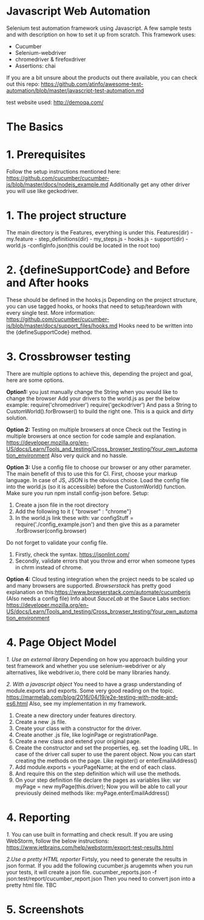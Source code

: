 # Javascript Web Automation


Selenium test automation framework using Javascript. A few sample tests and with description on how to set it up from scratch.
This framework uses:
- Cucumber
- Selenium-webdriver
- chromedriver & firefoxdriver
- Assertions: chai

If you are a bit unsure about the products out there available, you can check out this repo:
https://github.com/atinfo/awesome-test-automation/blob/master/javascript-test-automation.md

test website used: http://demoqa.com/


# The Basics
# 1. Prerequisites
Follow the setup instructions mentioned here: https://github.com/cucumber/cucumber-js/blob/master/docs/nodejs_example.md
Additionally get any other driver you will use like geckodriver.
# 1. The project structure
The main directory is the Features, everything is under this.
Features(dir)
    - my.feature
    - step_definitions(dir)
            - my_steps.js
            - hooks.js
    - support(dir)
            - world.js
            -configInfo.json(this could be located in the root too)

# 2. {defineSupportCode} and Before and After hooks
These should be defined in the hooks.js
Depending on the project structure, you can use tagged hooks, or hooks that need to setup/teardown with every single test. 
More information: 
https://github.com/cucumber/cucumber-js/blob/master/docs/support_files/hooks.md
Hooks need to be written into the {defineSupportCode} method. 

# 3. Crossbrowser testing
There are multiple options to achieve this, depending the project and goal, here are some options. 

**Option1:** you just manually change the String when you would like to change the browser
Add your drivers to the world.js as per the below example:
require('chromedriver')
require('geckodriver')
And pass a String to  CustomWorld().forBrowser() to build the right one. 
This is a quick and dirty solution. 

**Option 2:** Testing on multiple browsers at once
Check out the Testing in multiple browsers at once section for code sample and explanation. 
https://developer.mozilla.org/en-US/docs/Learn/Tools_and_testing/Cross_browser_testing/Your_own_automation_environment
Also very quick and no hassle. 

**Option 3:** Use a config file to choose our browser or any other parameter.
The main benefit of this to use this for CI. 
First, choose your markup language. In case of JS, JSON is the obvious choice. 
Load the config file into the world.js (so it is accessible) before the CustomWorld() function. 
Make sure you run npm install config-json before. 
Setup:
1. Create a json file in the root directory
2. Add the following to it
{ "browser" : "chrome"}
3. In the world.js link these with: var configStuff = require('./config_example.json')
and then give this as a parameter .forBrowser(config.browser)

Do not forget to validate your config file. 
1. Firstly, check the syntax. https://jsonlint.com/
2. Secondly, validate errors that you throw and error when someone types in chrm instead of chrome. 

**Option 4:** Cloud testing integration when the project needs to be scaled up and many browsers are supported. 
_Browserstack_ has pretty good explanation on this:https://www.browserstack.com/automate/cucumberjs
(Also needs a config file)
Info about _SauceLab_ at the Sauce Labs section:
https://developer.mozilla.org/en-US/docs/Learn/Tools_and_testing/Cross_browser_testing/Your_own_automation_environment

# 4. Page Object Model
_1. Use an external library_
Depending on how you approach building your test framework and whether you use selenium-webdriver or aly alternatives, 
like webdriver.io, there cold be many libraries handy. 

_2. With a javascript object_
You need to have a grasp understanding of module.exports and exports. 
Some very good reading on the topic. 
https://marmelab.com/blog/2016/04/19/e2e-testing-with-node-and-es6.html
Also, see my implementation in my framework. 
1. Create a new directory under features directory.
2. Create a new .js file. 
3. Create your class with a constructor for the driver. 
4. Create another .js file, like loginPage or registrationPage. 
5. Create a new class and extend your original page. 
6. Create the constructor and set the properties, eg. set the loading URL. 
In case of the driver call super to use the parent object. 
Now you can start creating the methods on the page. Like register() or enterEmailAddress()
7. Add module.exports = yourPageName; at the end of each class. 
8. And require this on the step definition which will use the methods. 
9. On your step definition file declare the pages as variables like:
var myPage = new myPage(this.driver);
Now you will be able to call your previously deined methods like:
myPage.enterEmailAddress()

# 4. Reporting
_1._ You can use built in formatting and check result. If you are using WebStorm, follow the below instructions:
https://www.jetbrains.com/help/webstorm/export-test-results.html

_2.Use a pretty HTML reporter_
Firtsly, you need to generate the results in json format. 
If you add the following cucumber.js arugemnts when you run your tests, it will create a json file. 
cucumber_reports.json
-f json:test/report/cucumber_report.json
Then you need to convert json into a pretty html file. 
TBC


# 5. Screenshots